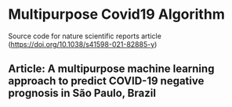 # Multipurpose Covid19 Algorithm
Source code for nature scientific reports article (https://doi.org/10.1038/s41598-021-82885-y)

## Article: A multipurpose machine learning approach to predict COVID-19 negative prognosis in São Paulo, Brazil
